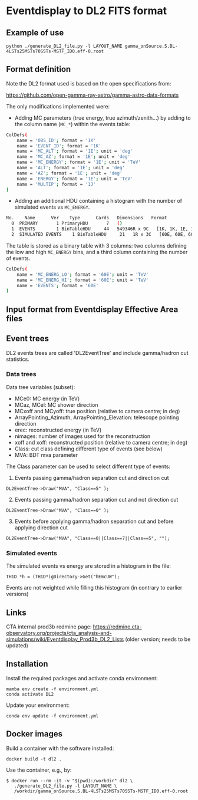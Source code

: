 # Eventdisplay to DL2 FITS format

Example of use
----------

```shell
python ./generate_DL2_file.py -l LAYOUT_NAME gamma_onSource.S.BL-4LSTs25MSTs70SSTs-MSTF_ID0.eff-0.root
```

Format definition
-------------
Note the DL2 format used is based on the open specifications from:

https://github.com/open-gamma-ray-astro/gamma-astro-data-formats

The only modifications implemented were:
* Adding MC parameters (true energy, true azimuth/zenith...) by adding to the column name (`MC_*`) 
within the events table:

```bash
ColDefs(
    name = 'OBS_ID'; format = '1K'
    name = 'EVENT_ID'; format = '1K'
    name = 'MC_ALT'; format = '1E'; unit = 'deg'
    name = 'MC_AZ'; format = '1E'; unit = 'deg'
    name = 'MC_ENERGY'; format = '1E'; unit = 'TeV'
    name = 'ALT'; format = '1E'; unit = 'deg'
    name = 'AZ'; format = '1E'; unit = 'deg'
    name = 'ENERGY'; format = '1E'; unit = 'TeV'
    name = 'MULTIP'; format = '1J'
)
```

* Adding an additional HDU containing a histogram with the number of simulated events vs `MC_ENERGY`.
```bash
No.    Name      Ver    Type      Cards   Dimensions   Format
  0  PRIMARY       1 PrimaryHDU       7   ()      
  1  EVENTS        1 BinTableHDU     44   549346R x 9C   [1K, 1K, 1E, 1E, 1E, 1E, 1E, 1E, 1J]   
  2  SIMULATED EVENTS    1 BinTableHDU     21   1R x 3C   [60E, 60E, 60E]  
```
The table is stored as a binary table with 3 columns: two columns defining the low and high `MC_ENERGY` bins, and a third column containing 
the number of events.
```bash
ColDefs(
    name = 'MC_ENERG_LO'; format = '60E'; unit = 'TeV'
    name = 'MC_ENERG_HI'; format = '60E'; unit = 'TeV'
    name = 'EVENTS'; format = '60E'
)
```

Input format from Eventdisplay Effective Area files
----------

## Event trees

DL2 events trees are called 'DL2EventTree' and include gamma/hadron cut statistics. 


### Data trees

Data tree variables (subset):

- MCe0: MC energy (in TeV)
- MCaz, MCel: MC shower direction
- MCxoff and MCyoff: true position (relative to camera centre; in deg)
- ArrayPointing_Azimuth, ArrayPointing_Elevation: telescope pointing direction
- erec: reconstructed energy (in TeV)
- nimages: number of images used for the reconstruction
- xoff and xoff: reconstructed position (relative to camera centre; in deg)
- Class: cut class defining different type of events (see below)
- MVA: BDT mva parameter

The Class parameter can be used to select different type of events:

1. Events passing gamma/hadron separation cut and direction cut

```
DL2EventTree->Draw("MVA", "Class==5" );
```

2. Events passing gamma/hadron separation cut and not direction cut

```
DL2EventTree->Draw("MVA", "Class==0" );
```

3. Events before applying gamma/hadron separation cut and before applying direction cut

```
DL2EventTree->Draw("MVA", "Class==0||Class==7||Class==5", "");
```

### Simulated events

The simulated events vs energy are stored in a histogram in the file:

```
TH1D *h = (TH1D*)gDirectory->Get("hEmcUW");
```

Events are not weighted while filling this histogram (in contrary to earlier versions)

Links
-----

CTA internal prod3b redmine page: https://redmine.cta-observatory.org/projects/cta_analysis-and-simulations/wiki/Eventdisplay_Prod3b_DL2_Lists
(older version; needs to be updated)

## Installation

Install the required packages and activate conda environment:

```
mamba env create -f environment.yml
conda activate DL2
```

Update your environment:
```
conda env update -f environment.yml
```

## Docker images

Build a container with the software installed:
```
docker build -t dl2 .
```

Use the container, e.g., by:
```
$ docker run --rm -it -v "$(pwd):/workdir" dl2 \
   ./generate_DL2_file.py -l LAYOUT_NAME \
   /workdir/gamma_onSource.S.BL-4LSTs25MSTs70SSTs-MSTF_ID0.eff-0.root
```

